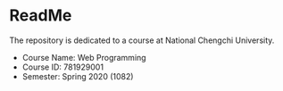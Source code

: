 # ReadMe
The repository is dedicated to a course at National Chengchi University.
* Course Name: Web Programming
* Course ID: 781929001
* Semester: Spring 2020 (1082)
